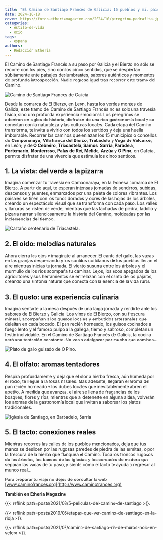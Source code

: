 ```yaml
---
title: "El Camino de Santiago Francés de Galicia: 15 pueblos y mil paisajes"
date: 2024-10-18
cover: https://fotos.etheriamagazine.com/2024/10/peregrino-pedrafita.jpg
categories: 
  - estilo-de-vida
  - ocio
tags: 
  - españa
authors: 
  - Redacción Etheria
---
```


El Camino de Santiago Francés a su paso por Galicia y el Bierzo no sólo se recorre con 
los pies, sino con los cinco sentidos, que se despiertan súbitamente ante paisajes 
deslumbrantes, sabores auténticos y momentos de profunda introspección. Nadie regresa 
igual tras recorrer este tramo del Camino. 

![Camino de Santiago Frances de Galicia](https://fotos.etheriamagazine.com/2024/10/camino-santiago-frances-1.jpg "Camino de Santiago Frances de Galicia.")

Desde la comarca de El Bierzo, en León, hasta los verdes montes de Galicia, este tramo 
del Camino de Santiago Francés no es solo una travesía física, sino una profunda 
experiencia emocional. Los peregrinos se adentran en siglos de historia, disfrutan de 
una rica gastronomía local y se conectan con la naturaleza y las culturas locales. Cada 
etapa del Camino transforma, te invita a vivirlo con todos los sentidos y deja una 
huella imborrable. Recorrer los caminos que enlazan los 15 municipios o concellos de 
**Camponaraya**, **Villafranca del Bierzo**, **Trabadelo** y **Vega de Valcarce**, en 
León; y de **O Cebreiro**, **Triacastela**, **Samos**, **Sarria**, **Paradela**, 
**Portomarín**, **Monterroso**, **Palas de Rei**, **Melide**, **Arzúa** y **O Pino**, en 
Galicia, permite disfrutar de una vivencia que estimula los cinco sentidos. 

## 1\. La vista: del verde a la pizarra

Imagina comenzar tu travesía en Camponaraya, en la leonesa comarca de El Bierzo. A 
partir de aquí, te esperan intensas jornadas de senderos, subidas, descensos y puentes, 
enmarcados por una paleta de colores vibrantes. Los paisajes se tiñen con los tonos 
dorados y ocres de las hojas de los árboles, creando un espectáculo visual que se 
transforma con cada paso. Los valles y llanuras se visten de verde, mientras que las 
fachadas de piedra, ladrillo y pizarra narran silenciosamente la historia del Camino, 
moldeadas por las inclemencias del tiempo. 

![Castaño centenario de Triacastela.](https://fotos.etheriamagazine.com/2024/10/camino-santiago-frances-triacastela.jpg "Castaño centenario de Triacastela.")

## 2\. El oído: melodías naturales

Ahora cierra los ojos e imagínate al amanecer. El canto del gallo, las vacas en las 
granjas despertando y los sonidos cotidianos de los pueblos llenan el aire mientras 
inicias tu jornada. El viento susurra entre los árboles y el murmullo de los ríos 
acompaña tu caminar. Lejos, los ecos apagados de los agricultores y sus herramientas se 
entrelazan con el canto de los pájaros, creando una sinfonía natural que conecta con la 
esencia de la vida rural. 

## 3\. El gusto: una experiencia culinaria

Imagina sentarte a la mesa después de una larga jornada y rendirte ante los sabores de 
El Bierzo y Galicia. Los vinos de El Bierzo, con su frescura mineral, acompañan a los 
quesos locales y embutidos artesanales que deleitan en cada bocado. El pan recién 
horneado, los guisos cocinados a fuego lento y el famoso pulpo a la gallega, tierno y 
sabroso, completan un festín inolvidable. En el Camino de Santiago Francés de Galicia, 
la cocina será una tentación constante. No vas a adelgazar por mucho que camines... 

![Plato de gallo guisado de O Pino.](https://fotos.etheriamagazine.com/2024/10/camino-santiago-frances-o-pino.jpg "Plato de gallo guisado de O Pino.")

## 4\. El olfato: aromas tentadores

Respira profundamente y deja que el olor a hierba fresca, aún húmeda por el rocío, te 
llegue a la fosas nasales. Más adelante, llegarán el aroma del pan recién horneado y los 
dulces locales que inevitablemente abren el apetito. A medida que avanzas, el aire se 
llena de fragancias de los bosques, flores y ríos, mientras que al detenerte en alguna 
aldea, volverán los aromas de la gastronomía local que invitan a saborear los platos 
tradicionales. 

![Iglesia de Santiago, en Barbadelo, Sarria](https://fotos.etheriamagazine.com/2024/10/camino-santiago-frances-sarria.jpg "Iglesia de Santiago, en Barbadelo, Sarria")

## 5\. El tacto: conexiones reales

Mientras recorres las calles de los pueblos mencionados, deja que tus manos se deslicen 
por las rugosas paredes de piedra de las ermitas, o por la frescura de la hierba que 
flanquea el Camino. Toca los troncos rugosos de los árboles, los bancos de las iglesias 
y los cercados de madera que separan las vacas de tu paso, y siente cómo el tacto te 
ayuda a regresar al mundo real... 

Para preparar tu viaje no dejes de consultar la web 
[www.caminofrances.org](http://www.caminofrances.org) 

**También en Etheria Magazine** 

{{< reflink path=posts/2021/03/5-peliculas-del-camino-de-santiago >}}. 

{{< reflink path=posts/2019/05/etapas-que-ver-camino-de-santiago-en-la-rioja >}}. 

{{< reflink path=posts/2021/07/camino-de-santiago-ria-de-muros-noia-en-velero >}}.
